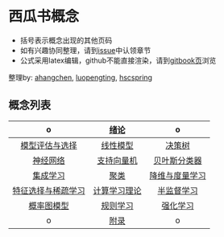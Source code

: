 # 西瓜书概念
- 括号表示概念出现的其他页码
- 如有兴趣协同整理，请到[issue](https://github.com/ahangchen/windy-afternoon/issues/2)中认领章节
- 公式采用latex编辑，github不能直接渲染，请到[gitbook页](https://ahangchen.gitbooks.io/windy-afternoon/content/ml/melon/)浏览

整理by: [ahangchen](https://github.com/ahangchen), [luopengting](https://github.com/luopengting), [hscspring](https://github.com/hscspring)

## 概念列表

|o|[绪论](ch01.md)|o|
| :-:| :-:  | :-:  |
|[模型评估与选择](ch02.md) | [线性模型](ch03.md) | [决策树](ch04.md)|
|[神经网络](ch05.md) | [支持向量机](ch06.md) | [贝叶斯分类器](ch07.md)
|[集成学习](ch08.md)|[聚类](ch09.md)|[降维与度量学习](ch10.md)|
|[特征选择与稀疏学习](ch11.md)|[计算学习理论](ch12.md)|[半监督学习](ch13.md)|
|[概率图模型](ch14.md)|[规则学习](ch15.md)|[强化学习](ch16.md)|
|o|[附录](ch17.md)|o|

